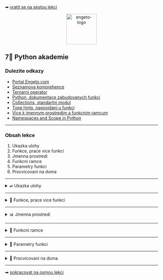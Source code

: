 ➡ [vratit se na sestou lekci](https://github.com/Bralor/python-academy/tree/lekce06)

<p align="center">
  <img alt="engeto-logo" width="100px" src="https://engeto.cz/wp-content/uploads/2019/01/engeto-square.png" />
</p>

## 7⃣ Python akademie
###  Dulezite odkazy
- [Portal Engeto.com](https://engeto.com/)
- [Seznamova komprehence](http://howto.py.cz/cap08.htm#10)
- [Ternarni operator](https://book.pythontips.com/en/latest/ternary_operators.html)
- [Python, dokumentace zabudovanych funkci](https://docs.python.org/3/library/functions.html)
- [Collections, standartni modul](https://docs.python.org/3/library/collections.html#collections.Counter)
- [Type hints, napovidani u funkci](https://www.python.org/dev/peps/pep-0484/)
- [Vice k jmennym prostredim a funkcnim ramcum](https://code.tutsplus.com/tutorials/what-are-python-namespaces-and-why-are-they-needed--cms-28598)
- [Namespaces and Scope in Python](https://realpython.com/python-namespaces-scope/)
---

###  Obsah lekce
1. Ukazka ulohy
2. Funkce, prace vice funkci
3. Jmenna prostredi
4. Funkcni ramce
5. Parametry funkci
7. Procvicovani na doma
---

<details>
  <summary>⏯  Ukazka ulohy</summary>

  1. ✌  [Stahnete si sedmou lekci jako **zip**](https://github.com/Bralor/python-academy/archive/lekce07.zip)
  2. 💪 Presunte se ke stazenemu souboru
  3. 🙏 Spustte soubor **upravene_udaje** v PyCharm
  4. 🐍 Spustte program pomoci klaves **ctrl+shift+F10**
  5. 🎥 Zkousejte!

</details>

---

<details>
  <summary>🎹 Funkce, prace vice funkci</summary>

<details>
  <summary>🤖 Uvodni sekce</summary>

  #### ⚒ Struktura zapisu
  ```python
  #!/usr/bin/python3
  """Lekce #07 - Uvod do programovani, kalkulacka.py"""

  # definice: Hlavni funkce
      # spousteni: Pozdrav
      # spouteni: Nabidka


  # definice: Pozdrav


  # definice: Nabidka


  # spousteni: Hlavni funkce
  ```

---

</details>

<details>
  <summary>🖱 Definice funkci v uvodu</summary>

  #### 🎬 Definice hlavni funkce
  ```python
  def main() -> None:
      """Hlavni ridici funkce nasi kalkulacky"""
      pass
  ```

  #### 🗽 Definice pomocnych funkci
  ```python


  def pozdrav_uzivatele() -> None:
      pass


  def vypis_nabidku() -> None:
      pass
  ```
---

</details>

<details>
  <summary>📣 Dokonceni uvodu</summary>

  #### 👋 Pozdravime uzivatele
  1. Vypisime obsah promenne `uvod`
  2. Zarovname zpravu na stred
  3. Na zaver pridame `oddelovac`
  ```python
  def pozdrav_uzivatele(uvod: str, oddelovac: str) -> None:
      print(f"{uvod}".center(50), end=oddelovac)
  ```

  Definovanou funkci `pozdrav_uzivatele` spustime v ramci funkce `main`:
  ```python
  def main() -> None:
      """Hlavni ridici funkce nasi kalkulacky"""
      pozdrav_uzivatele()
  ```

  Doplnime ve funkci `main` potrebne promenne:
  ```python
  def main() -> None:
      """Hlavni ridici funkce nasi kalkulacky"""
      UVODNI_ZPRAVA = "VITEJTE V PROGRAMU KALKULACKA!"
      ODDELOVAC = f"\n{'=' * 50}\n"

      pozdrav_uzivatele(UVODNI_ZPRAVA, ODDELOVAC)
  ```

</details>

</details>

---

<details>
  <summary>📊 Jmenna prostredi</summary>

<details>
  <summary>❓ O co jde</summary>

  #### 🏖  Motivace
  1. Proc musime promenne zapsat ve funkci `main`?
  2. Muzu je zapsat do jine funkce?
  3. Je v tom vubec nejaky system?
  4. K cemu nas to vede?

  #### ✍ Definice
  Jmenne prostredi (_namespace_) je soubor aktualne zapsanych promennych
  a jejich hodnot. Pro lepsi predstavu si je muzeme vysvetlit jako nejaky druh
  slovniku.
  ```python
  # Pokud mame novy soubor
  namespace_1 = {}

  # Pokud doplnime promenne
  jmeno = "Matous"          # namespace_1
  vek = 33                  # namespace_1

  def f():
    nove_jmeno = "David"    # namespace_2

  # Funkce
  namespace_1 = {"jmeno": "Matous", "vek": 33}
  namespace_2 = {"nove_jmeno": "David"}
  ```
  **Pozor!**, vyse uvedeny priklad je pouze ilustrace.

---

</details>

<details>
  <summary>🌐 Shrnuti k prostredim</summary>

  #### ☝ K zapamatovani
  1. Kazda z funkci ma vlastni _namespace_
  2. Pokud chceme promennou vlozit, pouzijeme parametry funkce
  3. Pokud chceme promennou vratit, pouzijeme `return`
  4. Mimo funkce mame jine _namespace_
  5. Vytvari tedy oddelena prostredi
  6. [The Zen of Python](https://www.python.org/dev/peps/pep-0020/)
  7. Diky jmennym prostredim muzeme vytvorit ruzne funkcni ramce

</details>

</details>

---

<details>
  <summary>🎎 Funkcni ramce</summary>

<details>
  <summary>👭 Rozdeleni ramcu</summary>

  #### 🛡 Funkcni ramce (scopes)
  **Built-In**/zabudovany ramec obsahuje vsechny dostupne objekty, po celou dobu
  behu souboru.

  **Global**/globalni ramec vznika, kdyz spustime nas program a zanikne, jakmile
  interpret ukonci svoji cinnost. Globalni prostredi vytvori take pro nahrane
  moduly/baliky.

  **Local & enclosing**/lokalni & uzavreny ramec interpret vytvori, kdyz
  spusti funkci (pripadne funkci uvnitr funkce).

---
</details>

<details>
  <summary>📺 Ukazky</summary>

  #### 🔨 Zabudovane prostredi
  Pro vypis vsech objektu z tohoto jmenneho prostredi:
  ```
  >>> dir(__builtins__)
  ```

  #### 🌏 Globalni prostredi
  ```python
  JMENO = "Matous"

  def uprav_jmeno(jmeno: str, koncovka: str) -> str:
      return f"{jmeno}{koncovka}"

  zdrobnele = uprav_jmeno(JMENO, "ek")
  print(globals())
  ```
  [**Odkaz**](https://repl.it/@JustBraloR/globalscope#main.py) ke spusteni

  #### ⛩ Lokalni prostredi
  ```python
  JMENO = "Matous"

  def uprav_jmeno(jmeno: str, koncovka: str) -> str:
      print(locals())
      return f"{jmeno}{koncovka}"

  zdrobnele = uprav_jmeno(JMENO, "ek")
  ```
  [**Odkaz**](https://repl.it/@JustBraloR/localscope#main.py) ke spusteni

  **Pozor!**, pokud `locals()` pouzijeme mimo funkcni jmenne prostredi,
  bude vystup stejny jako `globals()`.

  #### 🚧 Uzavrene prostredi
  Specialni varianta, kdy mam uvnitr jednoho prostredi prostredi jine:
  ```python
  def uzavirajici_fce():
      print("Zacina uzavirajici fce")


      def uzavrena_fce():
          print("Zacina uzavrena fce")
          print("Konci uzavrena fce")
          return


      uzavrena_fce()
      print("Konci uzavirajici_fce")
      return


  uzavirajici_fce()
  ```
  [**Odkazy**](https://repl.it/@JustBraloR/enclosingscope#main.py) ke spusteni

---
</details>

<details>
  <summary>🎢 Aplikace ramcu</summary>

  #### ☝ K zapamatovani
  Ramce slouzi k oddeleni jednotlivych prostredi. Kazde je udrzovane zvlast,
  ma ruznou delku existence a neovlivnuji ostatni.

  #### 🎉 Dukaz
  ```python
  prostredi = "globalni"

  def a():
      prostredi = "uzavirajici"

      def b():
          prostredi = "lokalni"
          print(prostredi)

      b()
  a()
  ```

  #### ✌ Zaverem
  Struktura umoznuje hierarchicke hledani promennych:
  1. Nejprve prohleda funkci, v niz se nachazi
  2. Pokud neni uvnitr, zkus uzavirajici prostredi (pokud existuje)
  3. Pokud neni uvnitr uzavirajiciho prostredi, posli interpret do globalniho
  4. Pokud neni uvnitr globalniho, zkus seznam zabudovanych objektu
  5. `NameError`

</details>

</details>

---

<details>
  <summary>💬 Parametry funkci</summary>

  #### 📝 Moznosti zapisu
<details>
  <summary>🥇 Podle pozice</summary>

  #### ✏ Priklad
  ```python
  def func(par1, par2, par3):
      print(f"{par1=}")
      print(f"{par2=}")
      print(f"{par3=}")


  func(1, 2, 3)
  ```
  [**Odkaz**](https://repl.it/@JustBraloR/positionalparams#main.py) ke spusteni

---
</details>

<details>
  <summary>🗝  Podle klice</summary>

  #### ✏ Priklad
  ```python
  def func(par1, par2, par3):
      print(f"{par1=}")
      print(f"{par2=}")
      print(f"{par3=}")


  func(par2=2, par3=3, par1=1)
  ```
  [**Odkaz**](https://repl.it/@JustBraloR/keywordparams#main.py) ke spusteni

---
</details>

<details>
  <summary>🎰 Defaultni parametr</summary>

  #### ✏ Priklad
  ```python
  def func(par1, par2, par3=3):
      print(f"{par1=}")
      print(f"{par2=}")
      print(f"{par3=}")


  func(1, 2)
  func(1, 2, 4)
  ```
  [**Odkaz**](https://repl.it/@JustBraloR/defaultparams#main.py) ke spusteni

---
</details>

<details>
  <summary>🆕 Position-only parametry</summary>

  #### ✏ Priklad
  ```python
  def func(par1, /, par2, par3=3):
      print(f"{par1=}")
      print(f"{par2=}")
      print(f"{par3=}")


  func(0, 5, 5)
  func(0, b=5, c=5)
  func(0, c=5, b=5)
  func(a=0, c=5, b=5)
  ```
  [**Odkaz**](https://repl.it/@JustBraloR/position-onlyparams#main.py) ke spusteni

---
</details>

<details>
  <summary>😱 args</summary>

  #### ✏ Priklad
  ```python
  def func(*args):
      for arg in args:
          print(f"{arg=}")


  func(0)
  func(0, "a", "b", "c", 10, 12)
  ```
  [**Odkaz**](https://repl.it/@JustBraloR/argsparams#main.py) ke spusteni

---
</details>

<details>
  <summary>😵 kwargs</summary>

  #### ✏ Priklad
  ```python
  def func(**kwargs):
      for klic, hodnota in kwargs.items():
          print(f"{klic=} -> {hodnota=}")


  func(cislo=11)
  func(cislo=11, jmeno="Matous", datum="11.11.2011")
  ```
  [**Odkaz**](https://repl.it/@JustBraloR/kwargsparams#main.py) ke spusteni

---
</details>

<details>
  <summary>🤺Dostupne operace</summary>

  #### ✏ Postup
  1. Chceme vypsat vice ruznych operaci
  2. Spojime symbolem `|`
  3. Na zaver oddelime
  ```python
  def vypis_nabidku(oddelovac: str, *args) -> None:
      print(f"{' | '.join(args)}".center(50), end=oddelovac)
  ```

---
</details>

<details>
  <summary>✍🏻 Uzivatelsky vstup</summary>

  #### ✏ Postup
  1. Uzivatele zada operator
  2. Operator ulozime do promenne
  ```python
  def zvol_operator() -> "str":
      return input("VYBER MATEMATICKOU OPERACI: ")


  operator = zvol_operator()
  ```

---
</details>

<details>
  <summary>🔢Vyber cisel</summary>

  #### ✏ Postup
  1. Uzivatele zada dve ciselne hodnoty oddelene carkou
  2. Udaj ulozime do promenne
  3. Oddelime obe hodnoty
  ```python
  def zvol_cisla() -> "str":
      return input("ZADEJ 2 CISLA ODDELENE CARKOU: ")


  x1, x2 = zvol_cisla()
            .replace(" ", "")
            .split(",")
  ```
---
</details>

<details>
  <summary>📳 Zpracovani hodnot</summary>

  #### ✏ Postup
  1. Vytvorime novou funkci, ktera pouzije 3 parametry
  2. I. parametr - cislo, II. parametr - cislo, III. parametr - operator
  3. Na zaklade operatoru postavime matematickou operaci
  4. Ohlaseni `return` vrati vyslednou hodnotu
  ```python
  def zpracuj_vypocet(x1: "float", x2: "float", op: "str") -> float:
      """
      Uzivatel vlozi hodnoty do parametru:
        x1 -> str [1, 1.1, 11.1, -1.11]
        x2 -> str [2, 2.2, 22.2, -2.22]
        op -> str ["+", "-", "*", "/"]

      Obecna proces funkce:
       x1 = 1, x2 = 2, op = "+" ->  1 + 2
       x1 = 1.11, x2 = 2.22, op = "-" ->  1.11 - 2.22
      """
      return {
        "+": float(x1) + float(x2),
        "-": float(x1) - float(x2),
        "*": float(x1) * float(x2),
        "/": float(x1) / float(x2)
      }.get(op)


  print(f"VYSLEDEK = {zpracuj_vypocet(1, 2, '+')}")
  ```

---
</details>

<details>
  <summary>🔔 Doplnime hlavni funkci</summary>

  #### ✏ Postup
  1. Kalkulacka probiha tak dlouho, dokud ji uzivatel neukonci
  2. Ukoncime pomoci vyrazu `exit`
  3. Zabranime pouziti nevalidnich operaci
  ```python
  def main() -> None:
      """Hlavni ridici funkce nasi kalkulacky"""
      UVODNI_ZPRAVA = "VITEJTE V PROGRAMU KALKULACKA!"
      ODDELOVAC = "=" * 50
      pozdrav_uzivatele(UVODNI_ZPRAVA, ODDELOVAC)

      while (operator := zvol_operator()) != "exit":
          if operator in ("+", "-", "*", "/"):
              x1, x2 = zvol_cisla().replace(" ", "").split(",")
              print(f"VYSLEDEK: {zpracuj_vypocet(x1, x2, operator)}",
                    end=ODDELOVAC)
          else:
              print("NEPODPOROVANY OPERATOR", end=ODDELOVAC)

      else:
          print("UKONCUJI KALKULACKU..")
          quit()
  ```
  **Pozor!**, nakonec nezapomene zavolat hlavni funkci `main`.

</details>

</details>

---

<details>
  <summary>🚧 Procvicovani na doma</summary>

<details>
  <summary>🚧 __doc__</summary>

---
</details>

<details>
  <summary>🚧 anotace funkci</summary>

---
</details>

<details>
  <summary>🚧 type hints</summary>

---
</details>

<details>
  <summary>🚧 Dopiseme funkci pro sumu cisel</summary>

  **Ukazka**
  ```python
# Vkladame libovolny pocet cisel
  1, 2, 3, 4, 5, 6, 7, 8, 9, 0

# Dostavame prumernou hodnotu
  4.5
  ```

  Podminka ve funkci `main`:
  ```python
  elif operator in ("abs", "prum", "prumer"):
      rada = vyber_radu_cisel()
      print(f"RADA CISEL: {rada}, VYSLEDEK: {sum(rada)/len(rada)}",
            end=ODDELOVAC)
  ```

  Samotna funkce:
  ```python
  def zvol_radu_cisel() -> "list":
      rada_cisel = input("VLOZTE CISLA ODDELENA CARKOU: ")
      return [
          float(cislo.strip())
          for cislo in rada_cisel.split(",")
          if cislo != ""
      ]
  ```

---
</details>

<details>
  <summary>🚧 Vlastni uzavrena funkce</summary>

  1. Napiste uzavirajici funkci `vnejsi`
  2. Tato funkce rozdeli string pomoci `@`
  3. Napiste uzavrenou funkci `vnitrni`
  4. Tato funkce vrati oba stringy po rozdeleni `.`
  ```python
  def vnejsi_func(em):
      mail = em.split("@")
      def vnitrni_func():
              return mail[1].split(".")
      domena, *zbytek = vnitrni_func()
      return domena

  print(f"Top-level domain: {vnejsi_func("Matous@gmail.com")}")
  ```

---
</details>

</details>

---
➡ [pokracovat na osmou lekci](https://github.com/Bralor/python-academy/tree/lekce08)

